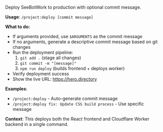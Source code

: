 Deploy SeeBotWork to production with optional commit message.

**Usage**: `/project:deploy [commit message]`

**What to do:**
- If arguments provided, use `$ARGUMENTS` as the commit message
- If no arguments, generate a descriptive commit message based on git changes
- Run the deployment pipeline:
  1. `git add .` (stage all changes)
  2. `git commit -m "[message]"`
  3. `npm run deploy` (builds frontend + deploys worker)
- Verify deployment success
- Show the live URL: https://hero.directory

**Examples**:
- `/project:deploy` - Auto-generate commit message
- `/project:deploy fix: Update CSS build process` - Use specific message

**Context**: This deploys both the React frontend and Cloudflare Worker backend in a single command.